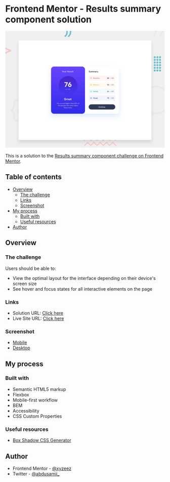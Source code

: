 # Frontend Mentor - Results summary component solution

![](./assets/images/screenshots/desktop-preview.jpg)

This is a solution to the [Results summary component challenge on Frontend Mentor](https://www.frontendmentor.io/challenges/results-summary-component-CE_K6s0maV).

## Table of contents

- [Overview](#overview)
  - [The challenge](#the-challenge)
  - [Links](#links)
  - [Screenshot](#screenshot)
- [My process](#my-process)
  - [Built with](#built-with)
  - [Useful resources](#useful-resources)
- [Author](#author)

## Overview

### The challenge

Users should be able to:

- View the optimal layout for the interface depending on their device's screen size
- See hover and focus states for all interactive elements on the page

### Links

- Solution URL: [Click here](https://www.frontendmentor.io/solutions/responsive-results-summary-component-E_7LwSUhmz)
- Live Site URL: [Click here](https://github.com/xyzeez/Results-summary-component)

### Screenshot

- [Mobile](./assets/images/screenshots/mobile.png)
- [Desktop](./assets/images/screenshots/desktop.png)


## My process

### Built with

- Semantic HTML5 markup
- Flexbox
- Mobile-first workflow
- BEM
- Accessibility
- CSS Custom Properties


### Useful resources

- [Box Shadow CSS Generator](https://cssgenerator.org/box-shadow-css-generator.html)


## Author

- Frontend Mentor - [@xyzeez](https://www.frontendmentor.io/profile/xyzeez)
- Twitter - [@abdusamii_](https://twitter.com/abdusamii_)
